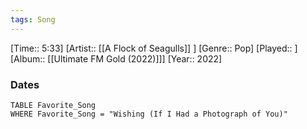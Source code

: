 ```yaml
---
tags: Song  
---
```

[Time:: 5:33]
[Artist:: [[A Flock of Seagulls]] ]
[Genre:: Pop]
[Played:: ]
[Album:: [[Ultimate FM Gold (2022)]]]
[Year:: 2022]
### Dates
````dataview
TABLE Favorite_Song
WHERE Favorite_Song = "Wishing (If I Had a Photograph of You)"
````